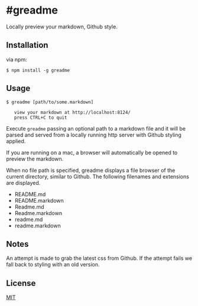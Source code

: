 #greadme
===========

Locally preview your markdown, Github style.

## Installation

via npm:

    $ npm install -g greadme

## Usage

    $ greadme [path/to/some.markdown]

       view your markdown at http://localhost:8124/
       press CTRL+C to quit

Execute `greadme` passing an optional path to a markdown file and it will be parsed and served from a locally running http server with Github styling applied.

If you are running on a mac, a browser will automatically be opened to preview the markdown.

When no file path is specified, greadme displays a file browser of the current directory, similar to Github. The following filenames and extensions are displayed.

  - README.md
  - README.markdown
  - Readme.md
  - Readme.markdown
  - readme.md
  - readme.markdown

## Notes

An attempt is made to grab the latest css from Github. If the attempt fails we fall back to styling with an old version.

## License

[MIT](https://github.com/aheckmann/greadme/blob/master/LICENSE)
